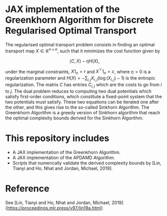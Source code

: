 # JAX implementation of the Greenkhorn Algorithm for Discrete Regularised Optimal Transport

The regularised optimal transport problem consists in finding an optimal transport map $X\in\mathbb{R}^{n\times n}$, such that it minimizes the cost function given by

$$
\langle C, X\rangle - \eta H(X),
$$

under the marginal constraints, $X1_n = r$ and $X^{\top}1_n = c$, where $\eta > 0$ is a regularization parameter and $H(X) = -\sum_{i,j}X_{i,j}(\log(X_{i,j})-1)$ is the entropic regularization. The matrix $C$ has entries $C_{i,j}$ which are the costs to go from $i$ to $j$.
The dual problem reduces to computing two dual potentials which satisfy first-order conditions, which constitute a fixed-point system that the two potentials must satisfy. These two equations can be iterated one after the other, and this gives rise to the so-called Sinkhorn Algorithm.
The Greenkhorn Algorithm is a greedy version of Sinkhorn algorithm that reach the optimal complexity bounds derived for the Sinkhorn Algorithm.

# This repository includes
- A JAX implementation of the Greenkhorn Algorithm.
- A JAX implementation of the APDAMD Algorithm.
- Scripts that numerically validate the derived complexity bounds by [Lin, Tianyi and Ho, Nhat and Jordan, Michael, 2019].

# Reference
See [Lin, Tianyi and Ho, Nhat and Jordan, Michael, 2019]{https://proceedings.mlr.press/v97/lin19a.html}
